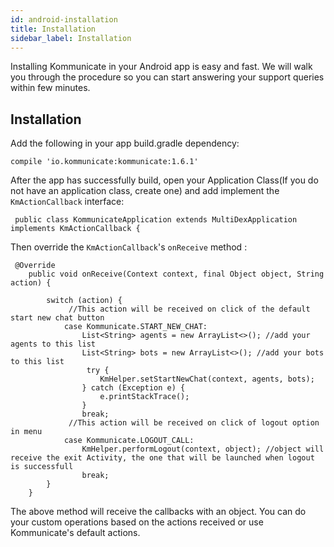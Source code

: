 ```yaml
---
id: android-installation
title: Installation
sidebar_label: Installation
---
```



Installing Kommunicate in your Android app is easy and fast. We will walk you through the procedure so you can start answering your support queries within few minutes.<br />

## Installation 

Add the following in your app build.gradle dependency:

```
compile 'io.kommunicate:kommunicate:1.6.1'
```

After the app has successfully build, open your Application Class(If you do not have an application class, create one) and add implement the ```KmActionCallback``` interface:

```
 public class KommunicateApplication extends MultiDexApplication implements KmActionCallback {
```

Then override the ```KmActionCallback```'s ```onReceive``` method :

```
 @Override
    public void onReceive(Context context, final Object object, String action) {

        switch (action) {
             //This action will be received on click of the default start new chat button
            case Kommunicate.START_NEW_CHAT:
                List<String> agents = new ArrayList<>(); //add your agents to this list
                List<String> bots = new ArrayList<>(); //add your bots to this list
                 try {
                    KmHelper.setStartNewChat(context, agents, bots);
                } catch (Exception e) {
                    e.printStackTrace();
                }
                break;
             //This action will be received on click of logout option in menu
            case Kommunicate.LOGOUT_CALL:
                KmHelper.performLogout(context, object); //object will receive the exit Activity, the one that will be launched when logout is successfull
                break;
        }
    }
```

The above method will receive the callbacks with an object. You can do your custom operations based on the actions received or use Kommunicate's default actions.

